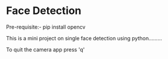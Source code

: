 # Face Detection
Pre-requisite:-
pip install opencv


This is a mini project on single face detection using python.........


To quit the camera app press 'q'
